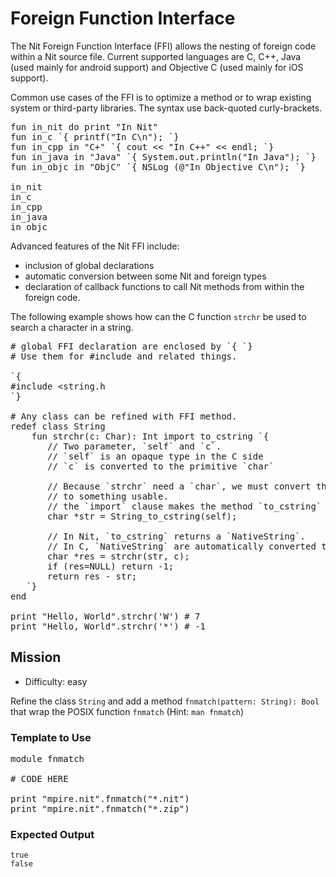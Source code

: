 # Foreign Function Interface

The Nit Foreign Function Interface (FFI) allows the nesting of foreign code within a Nit source file.
Current supported languages are C, C++, Java (used mainly for android support) and Objective C (used mainly for iOS support).

Common use cases of the FFI is to optimize a method or to wrap existing system or third-party libraries.
The syntax use back-quoted curly-brackets.

<!--~~~nit
fun in_nit do print "In Nit"
fun in_c `{ printf("In C\n"); `}
fun in_cpp in "C++" `{ cout << "In C++" << endl; `}
fun in_java in "Java" `{ System.out.println("In Java"); `}
fun in_objc in "ObjC" `{ NSLog (@"In Objective C\n"); `}

in_nit
in_c
in_cpp
in_java
in_objc
~~~-->

<pre class="hl"><span class="hl kwa">fun</span> in_nit <span class="hl kwa">do</span> print <span class="hl str">&quot;In Nit&quot;</span>
<span class="hl kwa">fun</span> in_c <span class="hl str">`</span><span class="hl esc">{ printf(&quot;In C\n&quot;); `}</span>
<span class="hl str">fun in_cpp in &quot;C+&quot; `</span><span class="hl esc">{ cout &lt;&lt; &quot;In C++&quot; &lt;&lt; endl; `}</span>
<span class="hl kwa">fun</span> in_java <span class="hl kwa">in</span> <span class="hl str">&quot;Java&quot;</span> <span class="hl str">`</span><span class="hl esc">{ System.out.println(&quot;In Java&quot;); `}</span>
<span class="hl str">fun in_objc in &quot;ObjC&quot; `</span><span class="hl esc">{ NSLog (&#64;&quot;In Objective C\n&quot;); `}</span>

in_nit
in_c
in_cpp
in_java
in_objc
</pre>

Advanced features of the Nit FFI include:

* inclusion of global declarations
* automatic conversion between some Nit and foreign types
* declaration of callback functions to call Nit methods from within the foreign code.

The following example shows how can the C function `strchr` be used to search a character in a string.

<!--
~~~nit
# global FFI declaration are enclosed by `{ `}
# Use them for #include and related things.

`{
#include <string.h>
`}

# Any class can be refined with FFI method.
redef class String 
	fun strchr(c: Char): Int import to_cstring `{
		// Two parameter, `self` and `c`.
		// `self` is an opaque type in the C side
		// `c` is converted to the primitive `char`

		// Because `strchr` need a `char*`, we must convert the opaque `self`
		// to something usable.
		// the `import` clause makes the method `to_cstring` available in C.
		char *str = String_to_cstring(self);

		// In Nit, `to_cstring` returns a `NativeString`.
		// In C, `NativeString` are automatically converted to `char*`.
		char *res = strchr(str, c);
		if (res==NULL) return -1;
		return res - str;
	`}
end

print "Hello, World!".strchr('W') # 7
print "Hello, World!".strchr('*') # -1
~~~-->

<pre class="hl"><span class="hl slc"># global FFI declaration are enclosed by `{ `}</span>
<span class="hl slc"># Use them for #include and related things.</span>

<span class="hl str">`{</span>
<span class="hl str">#include &lt;string.h</span>
<span class="hl str">`</span><span class="hl opt">}</span>

<span class="hl slc"># Any class can be refined with FFI method.</span>
<span class="hl kwa">redef class</span> <span class="hl kwb">String</span> 
	<span class="hl kwa">fun</span> strchr<span class="hl opt">(</span>c<span class="hl opt">:</span> <span class="hl kwb">Char</span><span class="hl opt">):</span> <span class="hl kwb">Int</span> <span class="hl kwa">import</span> to_cstring <span class="hl str">`{</span>
<span class="hl str">		// Two parameter, `</span><span class="hl kwa">self</span><span class="hl str">` and `</span>c<span class="hl str">`.</span>
<span class="hl str">		// `</span><span class="hl kwa">self</span><span class="hl str">` is an opaque type in the C side</span>
<span class="hl str">		// `</span>c<span class="hl str">` is converted to the primitive `</span>char<span class="hl str">`</span>
<span class="hl str"></span>
<span class="hl str">		// Because `</span>strchr<span class="hl str">` need a `</span>char<span class="hl opt"></span><span class="hl str">`, we must convert the opaque `</span><span class="hl kwa">self</span><span class="hl str">`</span>
<span class="hl str">		// to something usable.</span>
<span class="hl str">		// the `</span><span class="hl kwa">import</span><span class="hl str">` clause makes the method `</span>to_cstring<span class="hl str">` available in C.</span>
<span class="hl str">		char *str = String_to_cstring(self);</span>
<span class="hl str"></span>
<span class="hl str">		// In Nit, `</span>to_cstring<span class="hl str">` returns a `</span><span class="hl kwb">NativeString</span><span class="hl str">`.</span>
<span class="hl str">		// In C, `</span><span class="hl kwb">NativeString</span><span class="hl str">` are automatically converted to `</span>char<span class="hl opt"></span><span class="hl str">`.</span>
<span class="hl str">		char *res = strchr(str, c);</span>
<span class="hl str">		if (res=NULL) return -1;</span>
<span class="hl str">		return res - str;</span>
<span class="hl str">	`</span><span class="hl opt">}</span>
<span class="hl kwa">end</span>

print <span class="hl str">&quot;Hello, World&quot;</span><span class="hl opt">.</span>strchr<span class="hl opt">(</span><span class="hl str">'W'</span><span class="hl opt">)</span> <span class="hl slc"># 7</span>
print <span class="hl str">&quot;Hello, World&quot;</span><span class="hl opt">.</span>strchr<span class="hl opt">(</span><span class="hl str">'*'</span><span class="hl opt">)</span> <span class="hl slc"># -1</span>
</pre>

## Mission

* Difficulty: easy

Refine the class `String` and add a method `fnmatch(pattern: String): Bool` that wrap the POSIX function `fnmatch` (Hint: `man fnmatch`)

### Template to Use

<!--
~~~nit
module fnmatch

# CODE HERE

print "mpire.nit".fnmatch("*.nit")
print "mpire.nit".fnmatch("*.zip")
~~~-->

<pre class="hl"><span class="hl kwa">module</span> fnmatch

<span class="hl slc"># CODE HERE</span>

print <span class="hl str">&quot;mpire.nit&quot;</span><span class="hl opt">.</span>fnmatch<span class="hl opt">(</span><span class="hl str">&quot;*.nit&quot;</span><span class="hl opt">)</span>
print <span class="hl str">&quot;mpire.nit&quot;</span><span class="hl opt">.</span>fnmatch<span class="hl opt">(</span><span class="hl str">&quot;*.zip&quot;</span><span class="hl opt">)</span>
</pre>

### Expected Output

    true
    false
